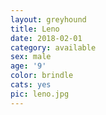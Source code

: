 ```yaml
---
layout: greyhound
title: Leno
date: 2018-02-01
category: available
sex: male
age: '9'
color: brindle
cats: yes
pic: leno.jpg
---
```


